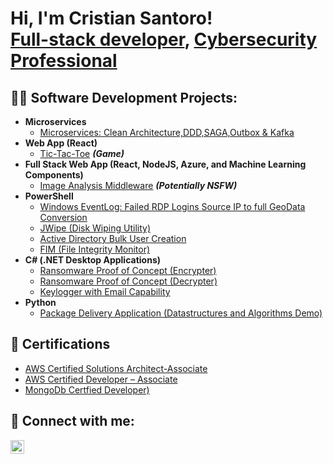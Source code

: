 <h1>Hi, I'm Cristian Santoro! <br/><a href="https://github.com/identikit">Full-stack developer</a>, <a href="https://www.linkedin.com/in/joshmadakor/">Cybersecurity Professional</a> </h1>

<h2>👨‍💻 Software Development Projects:</h2>

- <b>Microservices</b>
  - [Microservices: Clean Architecture,DDD,SAGA,Outbox & Kafka](https://github.com/identikit/order-service)
- <b>Web App (React)</b>
  - [Tic-Tac-Toe](https://github.com/identikit/tic-tac-toe) <b><i>(Game)</b></i>
- <b>Full Stack Web App (React, NodeJS, Azure, and Machine Learning Components)</b>
  - [Image Analysis Middleware](https://github.com/joshmadakor1/4chan-Image-Analysis-Middleware-C964) <b><i>(Potentially NSFW)</b></i>
- <b>PowerShell</b>
  - [Windows EventLog: Failed RDP Logins Source IP to full GeoData Conversion](https://github.com/joshmadakor1/Sentinel-Lab)
  - [JWipe (Disk Wiping Utility)](https://github.com/joshmadakor1/Jwipe.PowerShell)
  - [Active Directory Bulk User Creation](https://github.com/joshmadakor1/AD_PS)
  - [FIM (File Integrity Monitor)](https://github.com/joshmadakor1/PowerShell-Integrity-FIM)
- <b>C# (.NET Desktop Applications)</b>
  - [Ransomware Proof of Concept (Encrypter)](https://github.com/joshmadakor1/EncrypterPOC)
  - [Ransomware Proof of Concept (Decrypter)](https://github.com/joshmadakor1/DecrypterPOC)
  - [Keylogger with Email Capability](https://github.com/joshmadakor1/Key-Logger-With-Email)
- <b>Python</b>
  - [Package Delivery Application (Datastructures and Algorithms Demo)](https://github.com/joshmadakor1/Package-Delivery-Pathfinding-Algorithm)

<h2>📕 Certifications</h2>

- [AWS Certified Solutions Architect-Associate](https://www.credly.com/badges/848d1fc0-9a47-4f52-8ebb-a518252658fe/public_url)
- [AWS Certified Developer – Associate](https://www.credly.com/badges/5c4fc4cc-9ea8-41d5-84d6-905366724bb5/public_url)
- [MongoDb Certfied Developer)](https://www.credly.com/badges/fc8437f1-e424-4320-8184-ff103231047d/public_url)

<h2> 🤳 Connect with me:</h2>

[<img align="left" alt="JoshMadakor | LinkedIn" width="22px" src="https://cdn.jsdelivr.net/npm/simple-icons@v3/icons/linkedin.svg" />][linkedin]

[linkedin]: https://www.linkedin.com/in/antonino-cristian-santoro-417697119

<!--
**joshmadakor1/joshmadakor1** is a ✨ _special_ ✨ repository because its `README.md` (this file) appears on your GitHub profile.

Here are some ideas to get you started:

- 🔭 I’m currently working on ...
- 🌱 I’m currently learning ...
- 👯 I’m looking to collaborate on ...
- 🤔 I’m looking for help with ...
- 💬 Ask me about ...
- 📫 How to reach me: ...
- 😄 Pronouns: ...
- ⚡ Fun fact: ...
-->

